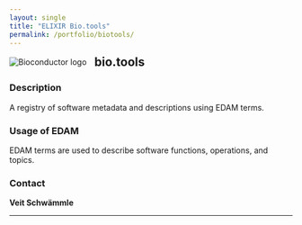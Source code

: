 ```yaml
---
layout: single
title: "ELIXIR Bio.tools"
permalink: /portfolio/biotools/
---
```


<div style="display: flex; align-items: center; gap: 1em; margin-bottom: 1em;">
  <img src="{{ '/assets/images/biotools_resized.png' | relative_url }}" alt="Bioconductor logo" style="height: auto;">
  <h2 style="margin: 0;">bio.tools</h2>
</div>

### Description

A registry of software metadata and descriptions using EDAM terms.

### Usage of EDAM

EDAM terms are used to describe software functions, operations, and topics.

### Contact

**Veit Schwämmle**

---
